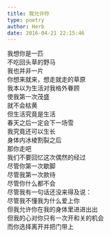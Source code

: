 ```yaml
---  
title: 我允许你  
type: poetry  
author: Herb  
date: 2016-04-21 22:15:46  
---  
```

我想你是一匹  
不吃回头草的野马  
我也并非一片  
你想来就来，想走就走的草原  
我本以为生活对我格外眷顾  
使我第一次茂盛  
就不会枯黄  
但生活究竟是生活  
春天之后一定会下一场雪  
我究竟还可以生长  
身体内冰棱割裂之后  
那你走吧  
我们不要回忆这次偶然的经过  
尽管你第一次歇脚  
尽管我第一次款待  
尽管你什么都不会  
尽管我有一句话还没来得及说：  
尽管我不懂我为什么爱上你  
但我允许你在我的身体里进进出出  
但我的心对你只有一次开和关的机会  
而你选择离开并把门带上